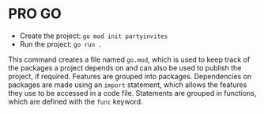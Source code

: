 # PRO GO

* Create the project: `go mod init partyinvites`
* Run the project: `go run .`

This command creates a file named `go.mod`, which is used to keep track of the packages a project depends on and can also be used to publish the project, if required.
Features are grouped into packages. Dependencies on packages are made using an `import` statement, which allows the features they use to be accessed in a code file. Statements are grouped in functions, which are defined with the `func` keyword.